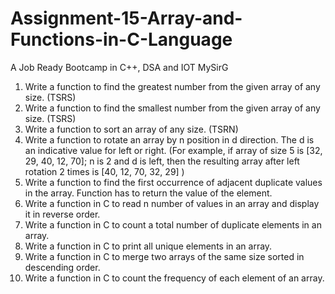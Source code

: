 # Assignment-15-Array-and-Functions-in-C-Language
A Job Ready Bootcamp in C++, DSA and IOT MySirG

1. Write a function to find the greatest number from the given array of any size. (TSRS)
2. Write a function to find the smallest number from the given array of any size. (TSRS)
3. Write a function to sort an array of any size. (TSRN)
4. Write a function to rotate an array by n position in d direction. The d is an indicative value for left or right. (For example, if array of size 5 is [32, 29, 40, 12, 70]; n is 2 and d is left, then the resulting array after left rotation 2 times is [40, 12, 70, 32, 29] )
5. Write a function to find the first occurrence of adjacent duplicate values in the array. Function has to return the value of the element. 
6. Write a function in C to read n number of values in an array and display it in reverse order. 
7. Write a function in C to count a total number of duplicate elements in an array. 
8. Write a function in C to print all unique elements in an array. 
9. Write a function in C to merge two arrays of the same size sorted in descending order. 
10. Write a function in C to count the frequency of each element of an array.
